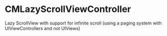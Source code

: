 # CMLazyScrollViewController
Lazy ScrollView with support for infinite scroll (using a paging system with UIViewControllers and not UIViews)
